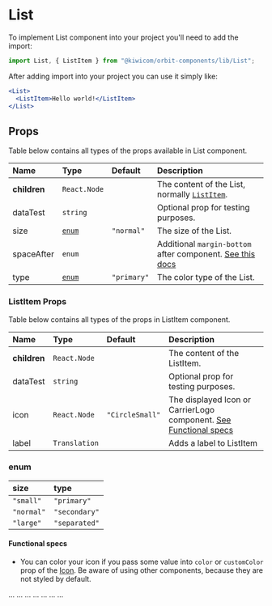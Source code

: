 # List

To implement List component into your project you'll need to add the import:

```jsx
import List, { ListItem } from "@kiwicom/orbit-components/lib/List";
```

After adding import into your project you can use it simply like:

```jsx
<List>
  <ListItem>Hello world!</ListItem>
</List>
```

## Props

Table below contains all types of the props available in List component.

| Name         | Type            | Default     | Description                                                                                                                                     |
| :----------- | :-------------- | :---------- | :---------------------------------------------------------------------------------------------------------------------------------------------- |
| **children** | `React.Node`    |             | The content of the List, normally [`ListItem`](#listitem-props).                                                                                |
| dataTest     | `string`        |             | Optional prop for testing purposes.                                                                                                             |
| size         | [`enum`](#enum) | `"normal"`  | The size of the List.                                                                                                                           |
| spaceAfter   | `enum`          |             | Additional `margin-bottom` after component. [See this docs](https://github.com/kiwicom/orbit-components/tree/master/src/common/getSpacingToken) |
| type         | [`enum`](#enum) | `"primary"` | The color type of the List.                                                                                                                     |

### ListItem Props

Table below contains all types of the props in ListItem component.

| Name         | Type          | Default         | Description                                                                            |
| :----------- | :------------ | :-------------- | :------------------------------------------------------------------------------------- |
| **children** | `React.Node`  |                 | The content of the ListItem.                                                           |
| dataTest     | `string`      |                 | Optional prop for testing purposes.                                                    |
| icon         | `React.Node`  | `"CircleSmall"` | The displayed Icon or CarrierLogo component. [See Functional specs](#functional-specs) |
| label        | `Translation` |                 | Adds a label to ListItem                                                               |

### enum

| size       | type          |
| :--------- | :------------ |
| `"small"`  | `"primary"`   |
| `"normal"` | `"secondary"` |
| `"large"`  | `"separated"` |

#### Functional specs

- You can color your icon if you pass some value into `color` or `customColor` prop of the [Icon](./Icon). Be aware of using other components, because they are not styled by default.

<LinkList type="" spacing="loose">
  <LinkListItem>
    <TextLink> ... </TextLink>
  </LinkListTem>
</>

<LinkList type="" spacing="loose">
  <TextLink icon=""> ... </TextLink>
</>

<Collapse label="" initialExpanded>
  <LinkStack direction="" type="" spacing="loose">
    <TextLink> ... </TextLink>
    <TextLink> ... </TextLink>
    <TextLink> ... </TextLink>
    <TextLink> ... </TextLink>
  </LinkStack>
</Collapse>

<NavigationBar>
  <LinkStack direction="row" spacing="tight">
    <ButtonLink type="primary" transparent> ... </ButtonLink>
  </LinkStack>
</NavigationBar>
